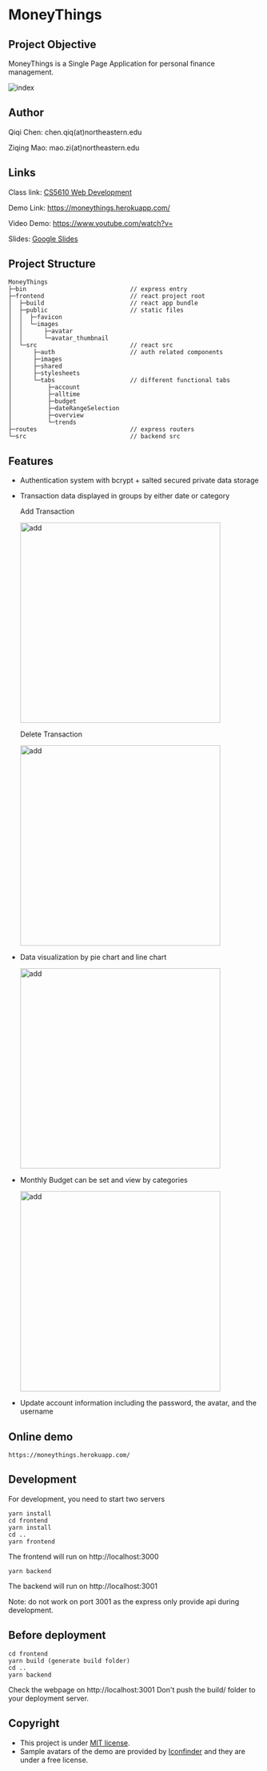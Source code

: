 # MoneyThings

## Project Objective

MoneyThings is a Single Page Application for personal finance management.

![index](./assets/index.jpg)

## Author
Qiqi Chen: chen.qiq(at)northeastern.edu

Ziqing Mao: mao.zi(at)northeastern.edu

## Links

Class link: [CS5610 Web Development](https://johnguerra.co/classes/webDevelopment_spring_2021/)

Demo Link: https://moneythings.herokuapp.com/

Video Demo: https://www.youtube.com/watch?v=

Slides: [Google Slides](https://docs.google.com/presentation/d/1y_3bIUTJU2RH0gSmEjfV3OPCCm_Lu_l-Vt82BG1s3_w/edit?ts=60740999)



## Project Structure

```
MoneyThings
├─bin                             // express entry
├─frontend                        // react project root
│  ├─build                        // react app bundle
│  ├─public                       // static files
│  │  ├─favicon
│  │  └─images
│  │      ├─avatar
│  │      └─avatar_thumbnail
│  └─src                          // react src
│      ├─auth                     // auth related components
│      ├─images
│      ├─shared
│      ├─stylesheets
│      └─tabs                     // different functional tabs
│          ├─account
│          ├─alltime
│          ├─budget
│          ├─dateRangeSelection
│          ├─overview
│          └─trends
├─routes                          // express routers
└─src                             // backend src
```

## Features


                                                         
- Authentication system with bcrypt + salted secured private data storage
- Transaction data displayed in groups by either date or category
 
  Add Transaction
  
  <img src="./assets/AddTransaction.gif" height="400" alt="add" style="margin-right: 5%"></img>
  
  Delete Transaction
  
  <img src="./assets/DeleteTransaction.gif" height="400" alt="add" style="margin-right: 5%"></img>
  
- Data visualization by pie chart and line chart

  <img src="./assets/Trend.gif" height="400" alt="add" style="margin-right: 5%"></img>
  
- Monthly Budget can be set and view by categories
  
  <img src="./assets/Budget.gif" height="400" alt="add" style="margin-right: 5%"></img>
 
- Update account information including the password, the avatar, and the username   

## Online demo

```https://moneythings.herokuapp.com/```

## Development

For development, you need to start two servers
```
yarn install
cd frontend
yarn install
cd ..
yarn frontend
```
The frontend will run on http://localhost:3000
```
yarn backend
```
The backend will run on http://localhost:3001

Note: do not work on port 3001 as the express only provide api during development.

## Before deployment

```
cd frontend
yarn build (generate build folder)
cd ..
yarn backend
```
Check the webpage on http://localhost:3001
Don't push the build/ folder to your deployment server.

## Copyright
- This project is under [MIT license](./LICENSE). 
- Sample avatars of the demo are provided by [Iconfinder](https://www.iconfinder.com/iconsets/business-avatar-1) and they are under a free license.
